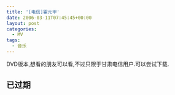 ```yaml
---
title: '[电信]霍元甲'
date: 2006-03-11T07:45:45+00:00
layout: post
categories:
  - MV
tags:
  - 音乐
---
```


DVD版本,想看的朋友可以看,不过只限于甘肃电信用户.可以尝试下载.

## 已过期